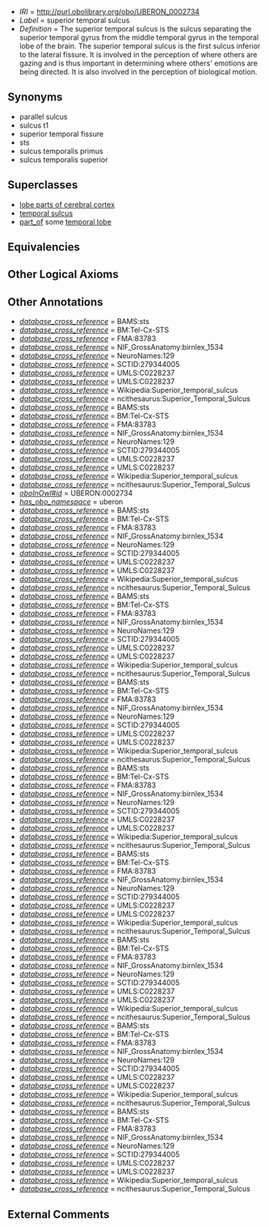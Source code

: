  * *IRI* = http://purl.obolibrary.org/obo/UBERON_0002734
 * *Label* = superior temporal sulcus
 * *Definition* = The superior temporal sulcus is the sulcus separating the superior temporal gyrus from the middle temporal gyrus in the temporal lobe of the brain. The superior temporal sulcus is the first sulcus inferior to the lateral fissure. It is involved in the perception of where others are gazing and is thus important in determining where others' emotions are being directed. It is also involved in the perception of biological motion.

## Synonyms

 * parallel sulcus
 * sulcus t1
 * superior temporal fissure
 * sts
 * sulcus temporalis primus
 * sulcus temporalis superior

## Superclasses

 * [lobe parts of cerebral cortex](../../UBERON/22/UBERON_0003022.md)
 * [temporal sulcus](../../UBERON/87/UBERON_0014687.md)
 * [part_of](../../BFO/50/BFO_0000050.md) some [temporal lobe](../../UBERON/71/UBERON_0001871.md)

## Equivalencies


## Other Logical Axioms


## Other Annotations

 * *[database_cross_reference](../../ef/oboInOwl#hasDbXref.md)* = BAMS:sts
 * *[database_cross_reference](../../ef/oboInOwl#hasDbXref.md)* = BM:Tel-Cx-STS
 * *[database_cross_reference](../../ef/oboInOwl#hasDbXref.md)* = FMA:83783
 * *[database_cross_reference](../../ef/oboInOwl#hasDbXref.md)* = NIF_GrossAnatomy:birnlex_1534
 * *[database_cross_reference](../../ef/oboInOwl#hasDbXref.md)* = NeuroNames:129
 * *[database_cross_reference](../../ef/oboInOwl#hasDbXref.md)* = SCTID:279344005
 * *[database_cross_reference](../../ef/oboInOwl#hasDbXref.md)* = UMLS:C0228237
 * *[database_cross_reference](../../ef/oboInOwl#hasDbXref.md)* = UMLS:C0228237
 * *[database_cross_reference](../../ef/oboInOwl#hasDbXref.md)* = Wikipedia:Superior_temporal_sulcus
 * *[database_cross_reference](../../ef/oboInOwl#hasDbXref.md)* = ncithesaurus:Superior_Temporal_Sulcus
 * *[database_cross_reference](../../ef/oboInOwl#hasDbXref.md)* = BAMS:sts
 * *[database_cross_reference](../../ef/oboInOwl#hasDbXref.md)* = BM:Tel-Cx-STS
 * *[database_cross_reference](../../ef/oboInOwl#hasDbXref.md)* = FMA:83783
 * *[database_cross_reference](../../ef/oboInOwl#hasDbXref.md)* = NIF_GrossAnatomy:birnlex_1534
 * *[database_cross_reference](../../ef/oboInOwl#hasDbXref.md)* = NeuroNames:129
 * *[database_cross_reference](../../ef/oboInOwl#hasDbXref.md)* = SCTID:279344005
 * *[database_cross_reference](../../ef/oboInOwl#hasDbXref.md)* = UMLS:C0228237
 * *[database_cross_reference](../../ef/oboInOwl#hasDbXref.md)* = UMLS:C0228237
 * *[database_cross_reference](../../ef/oboInOwl#hasDbXref.md)* = Wikipedia:Superior_temporal_sulcus
 * *[database_cross_reference](../../ef/oboInOwl#hasDbXref.md)* = ncithesaurus:Superior_Temporal_Sulcus
 * *[oboInOwl#id](../../id/oboInOwl#id.md)* = UBERON:0002734
 * *[has_obo_namespace](../../ce/oboInOwl#hasOBONamespace.md)* = uberon
 * *[database_cross_reference](../../ef/oboInOwl#hasDbXref.md)* = BAMS:sts
 * *[database_cross_reference](../../ef/oboInOwl#hasDbXref.md)* = BM:Tel-Cx-STS
 * *[database_cross_reference](../../ef/oboInOwl#hasDbXref.md)* = FMA:83783
 * *[database_cross_reference](../../ef/oboInOwl#hasDbXref.md)* = NIF_GrossAnatomy:birnlex_1534
 * *[database_cross_reference](../../ef/oboInOwl#hasDbXref.md)* = NeuroNames:129
 * *[database_cross_reference](../../ef/oboInOwl#hasDbXref.md)* = SCTID:279344005
 * *[database_cross_reference](../../ef/oboInOwl#hasDbXref.md)* = UMLS:C0228237
 * *[database_cross_reference](../../ef/oboInOwl#hasDbXref.md)* = UMLS:C0228237
 * *[database_cross_reference](../../ef/oboInOwl#hasDbXref.md)* = Wikipedia:Superior_temporal_sulcus
 * *[database_cross_reference](../../ef/oboInOwl#hasDbXref.md)* = ncithesaurus:Superior_Temporal_Sulcus
 * *[database_cross_reference](../../ef/oboInOwl#hasDbXref.md)* = BAMS:sts
 * *[database_cross_reference](../../ef/oboInOwl#hasDbXref.md)* = BM:Tel-Cx-STS
 * *[database_cross_reference](../../ef/oboInOwl#hasDbXref.md)* = FMA:83783
 * *[database_cross_reference](../../ef/oboInOwl#hasDbXref.md)* = NIF_GrossAnatomy:birnlex_1534
 * *[database_cross_reference](../../ef/oboInOwl#hasDbXref.md)* = NeuroNames:129
 * *[database_cross_reference](../../ef/oboInOwl#hasDbXref.md)* = SCTID:279344005
 * *[database_cross_reference](../../ef/oboInOwl#hasDbXref.md)* = UMLS:C0228237
 * *[database_cross_reference](../../ef/oboInOwl#hasDbXref.md)* = UMLS:C0228237
 * *[database_cross_reference](../../ef/oboInOwl#hasDbXref.md)* = Wikipedia:Superior_temporal_sulcus
 * *[database_cross_reference](../../ef/oboInOwl#hasDbXref.md)* = ncithesaurus:Superior_Temporal_Sulcus
 * *[database_cross_reference](../../ef/oboInOwl#hasDbXref.md)* = BAMS:sts
 * *[database_cross_reference](../../ef/oboInOwl#hasDbXref.md)* = BM:Tel-Cx-STS
 * *[database_cross_reference](../../ef/oboInOwl#hasDbXref.md)* = FMA:83783
 * *[database_cross_reference](../../ef/oboInOwl#hasDbXref.md)* = NIF_GrossAnatomy:birnlex_1534
 * *[database_cross_reference](../../ef/oboInOwl#hasDbXref.md)* = NeuroNames:129
 * *[database_cross_reference](../../ef/oboInOwl#hasDbXref.md)* = SCTID:279344005
 * *[database_cross_reference](../../ef/oboInOwl#hasDbXref.md)* = UMLS:C0228237
 * *[database_cross_reference](../../ef/oboInOwl#hasDbXref.md)* = UMLS:C0228237
 * *[database_cross_reference](../../ef/oboInOwl#hasDbXref.md)* = Wikipedia:Superior_temporal_sulcus
 * *[database_cross_reference](../../ef/oboInOwl#hasDbXref.md)* = ncithesaurus:Superior_Temporal_Sulcus
 * *[database_cross_reference](../../ef/oboInOwl#hasDbXref.md)* = BAMS:sts
 * *[database_cross_reference](../../ef/oboInOwl#hasDbXref.md)* = BM:Tel-Cx-STS
 * *[database_cross_reference](../../ef/oboInOwl#hasDbXref.md)* = FMA:83783
 * *[database_cross_reference](../../ef/oboInOwl#hasDbXref.md)* = NIF_GrossAnatomy:birnlex_1534
 * *[database_cross_reference](../../ef/oboInOwl#hasDbXref.md)* = NeuroNames:129
 * *[database_cross_reference](../../ef/oboInOwl#hasDbXref.md)* = SCTID:279344005
 * *[database_cross_reference](../../ef/oboInOwl#hasDbXref.md)* = UMLS:C0228237
 * *[database_cross_reference](../../ef/oboInOwl#hasDbXref.md)* = UMLS:C0228237
 * *[database_cross_reference](../../ef/oboInOwl#hasDbXref.md)* = Wikipedia:Superior_temporal_sulcus
 * *[database_cross_reference](../../ef/oboInOwl#hasDbXref.md)* = ncithesaurus:Superior_Temporal_Sulcus
 * *[database_cross_reference](../../ef/oboInOwl#hasDbXref.md)* = BAMS:sts
 * *[database_cross_reference](../../ef/oboInOwl#hasDbXref.md)* = BM:Tel-Cx-STS
 * *[database_cross_reference](../../ef/oboInOwl#hasDbXref.md)* = FMA:83783
 * *[database_cross_reference](../../ef/oboInOwl#hasDbXref.md)* = NIF_GrossAnatomy:birnlex_1534
 * *[database_cross_reference](../../ef/oboInOwl#hasDbXref.md)* = NeuroNames:129
 * *[database_cross_reference](../../ef/oboInOwl#hasDbXref.md)* = SCTID:279344005
 * *[database_cross_reference](../../ef/oboInOwl#hasDbXref.md)* = UMLS:C0228237
 * *[database_cross_reference](../../ef/oboInOwl#hasDbXref.md)* = UMLS:C0228237
 * *[database_cross_reference](../../ef/oboInOwl#hasDbXref.md)* = Wikipedia:Superior_temporal_sulcus
 * *[database_cross_reference](../../ef/oboInOwl#hasDbXref.md)* = ncithesaurus:Superior_Temporal_Sulcus
 * *[database_cross_reference](../../ef/oboInOwl#hasDbXref.md)* = BAMS:sts
 * *[database_cross_reference](../../ef/oboInOwl#hasDbXref.md)* = BM:Tel-Cx-STS
 * *[database_cross_reference](../../ef/oboInOwl#hasDbXref.md)* = FMA:83783
 * *[database_cross_reference](../../ef/oboInOwl#hasDbXref.md)* = NIF_GrossAnatomy:birnlex_1534
 * *[database_cross_reference](../../ef/oboInOwl#hasDbXref.md)* = NeuroNames:129
 * *[database_cross_reference](../../ef/oboInOwl#hasDbXref.md)* = SCTID:279344005
 * *[database_cross_reference](../../ef/oboInOwl#hasDbXref.md)* = UMLS:C0228237
 * *[database_cross_reference](../../ef/oboInOwl#hasDbXref.md)* = UMLS:C0228237
 * *[database_cross_reference](../../ef/oboInOwl#hasDbXref.md)* = Wikipedia:Superior_temporal_sulcus
 * *[database_cross_reference](../../ef/oboInOwl#hasDbXref.md)* = ncithesaurus:Superior_Temporal_Sulcus
 * *[database_cross_reference](../../ef/oboInOwl#hasDbXref.md)* = BAMS:sts
 * *[database_cross_reference](../../ef/oboInOwl#hasDbXref.md)* = BM:Tel-Cx-STS
 * *[database_cross_reference](../../ef/oboInOwl#hasDbXref.md)* = FMA:83783
 * *[database_cross_reference](../../ef/oboInOwl#hasDbXref.md)* = NIF_GrossAnatomy:birnlex_1534
 * *[database_cross_reference](../../ef/oboInOwl#hasDbXref.md)* = NeuroNames:129
 * *[database_cross_reference](../../ef/oboInOwl#hasDbXref.md)* = SCTID:279344005
 * *[database_cross_reference](../../ef/oboInOwl#hasDbXref.md)* = UMLS:C0228237
 * *[database_cross_reference](../../ef/oboInOwl#hasDbXref.md)* = UMLS:C0228237
 * *[database_cross_reference](../../ef/oboInOwl#hasDbXref.md)* = Wikipedia:Superior_temporal_sulcus
 * *[database_cross_reference](../../ef/oboInOwl#hasDbXref.md)* = ncithesaurus:Superior_Temporal_Sulcus
 * *[database_cross_reference](../../ef/oboInOwl#hasDbXref.md)* = BAMS:sts
 * *[database_cross_reference](../../ef/oboInOwl#hasDbXref.md)* = BM:Tel-Cx-STS
 * *[database_cross_reference](../../ef/oboInOwl#hasDbXref.md)* = FMA:83783
 * *[database_cross_reference](../../ef/oboInOwl#hasDbXref.md)* = NIF_GrossAnatomy:birnlex_1534
 * *[database_cross_reference](../../ef/oboInOwl#hasDbXref.md)* = NeuroNames:129
 * *[database_cross_reference](../../ef/oboInOwl#hasDbXref.md)* = SCTID:279344005
 * *[database_cross_reference](../../ef/oboInOwl#hasDbXref.md)* = UMLS:C0228237
 * *[database_cross_reference](../../ef/oboInOwl#hasDbXref.md)* = UMLS:C0228237
 * *[database_cross_reference](../../ef/oboInOwl#hasDbXref.md)* = Wikipedia:Superior_temporal_sulcus
 * *[database_cross_reference](../../ef/oboInOwl#hasDbXref.md)* = ncithesaurus:Superior_Temporal_Sulcus

## External Comments

